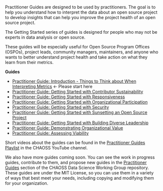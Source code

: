 Practitioner Guides are designed to be used by practitioners. The goal is to help you understand how to interpret the data about an open source project to develop insights that can help you improve the project health of an open source project. 

The Getting Started series of guides is designed for people who may not be experts in data analysis or open source.

These guides will be especially useful for Open Source Program Offices (OSPOs), project leads, community managers, maintainers, and anyone who wants to better understand project health and take action on what they learn from their metrics.

**Guides**

* [Practitioner Guide: Introduction - Things to Think about When Interpreting Metrics](https://chaoss.community/practitioner-guide-introduction/) <- Please start here
* [Practitioner Guide: Getting Started with Contributor Sustainability](https://chaoss.community/practitioner-guide-contributor-sustainability/)
* [Practitioner Guide: Getting Started with Responsiveness](https://chaoss.community/practitioner-guide-responsiveness/)
* [Practitioner Guide: Getting Started with Organizational Participation](https://chaoss.community/practitioner-guide-organizational-participation/)
* [Practitioner Guide: Getting Started with Security](https://chaoss.community/practitioner-guide-security/)
* [Practitioner Guide: Getting Started with Sunsetting an Open Source Project](https://chaoss.community/practitioner-guide-sunset)
* [Practitioner Guide: Getting Started with Building Diverse Leadership](https://chaoss.community/practitioner-guide-diverse-leadership)
* [Practitioner Guide: Demonstrating Organizational Value](https://chaoss.community/practitioner-guide-demonstrating-org-value)
* [Practitioner Guide: Assessing Viability](https://chaoss.community/practitioner-guide-viability)

Short videos about the guides can be found in the [Practitioner Guides Playlist](https://www.youtube.com/playlist?list=PL60k37cxI-HSHV4-rEsWMzExw2y2Oq79Z) in the CHAOSS YouTube channel.

We also have more guides coming soon. You can see the work in progress guides, contribute to them, and propose new guides in the [Practitioner Guides](https://github.com/chaoss/wg-data-science/tree/main/practitioner-guides) section of the CHAOSS Data Science Working Group repository. These guides are under the MIT License, so you can use them in a variety of ways that best meet your needs, including copying and modifying them for your organization. 

